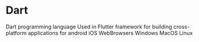 # Dart

Dart programming language
Used in Flutter framework for building cross-platform applications for android iOS WebBrowsers Windows MacOS Linux
